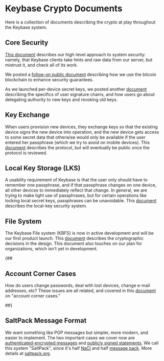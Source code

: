 
# Keybase Crypto Documents

Here is a collection of documents describing the crypto at play throughout the
Keybase system.

## Core Security

[This document](/docs/server) describes our high-level approach to system security: namely, that Keybase clients take hints and raw data from our server, but mistrust it, and check all of its work.

We posted a [follow-on public document](/docs/server/merkle-root-in-bitcoin-blockchain) describing how we use the bitcoin blockchain to enhance security guarantees.

As we launched per-device secret keys, we posted another [document](/docs/server#meet-your-sigchain-and-everyone-elses) describing the specifics of user signature chains, and how users go about delegating authority to new keys and revoking old keys.

## Key Exchange

When users provision new devices, they exchange keys so that the existing device signs the new device into operation, and the new device gets access to some secret data that otherwise would only be available if the user entered her passphrase (which we try to avoid on mobile devices).  This [document](/docs/crypto/key-exchange) describes the protocol, but will eventually be public once the protocol is reviewed.

## Local Key Storage (LKS)

A usability requirement of Keybase is that the user only should have to remember one passphrase, and if that passphrase changes on one device, all other devices to immediately reflect that change.  In general, we are trying to make light use of passphrases, but for certain operations like locking local secret keys, passphrases can be unavoidable. This [document](/docs/crypto/local-key-security) describes the local-key security system.

## File System

The Keybase File system (KBFS) is now in active development and will be our first product launch. This [document](/docs/crypto/kbfs) describes the cryptographic decisions in the design.  This document also touches on our plan for organizations, which isn't yet in development.


{##

## Account Corner Cases

How do users change passwords, deal with lost devices, change e-mail addresses, etc?  These issues are all related, and covered in this [document](/docs/crypto/account-corner-cases) on "account corner cases."

##}


## SaltPack Message Format

We want something like PGP messages but simpler, more modern, and easier to
implement. The two important cases we cover now are [authenticated-encrypted
messages](https://saltpack.org/encryption-format-v2) and [publicly signed
statements](https://saltpack.org/signing-format-v2). We call this system
"SaltPack", since it's half [NaCl](http://nacl.cr.yp.to/) and half [message
pack](http://msgpack.org). More details at [saltpack.org](https://saltpack.org).
